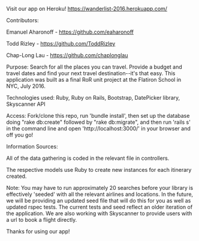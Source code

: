 Visit our app on Heroku! https://wanderlist-2016.herokuapp.com/

Contributors:

Emanuel Aharonoff - https://github.com/eaharonoff

Todd Rizley - https://github.com/ToddRizley

Chap-Long Lau - https://github.com/chaplonglau

Purpose: Search for all the places you can travel. Provide a budget and travel dates and find your next travel destination--it's that easy. This application was built as a final RoR unit project at the Flatiron School in NYC, July 2016.

Technologies used: Ruby, Ruby on Rails, Bootstrap, DatePicker library, Skyscanner API

Access: Fork/clone this repo, run 'bundle install', then set up the database doing "rake db:create" followed by "rake db:migrate",  and then run 'rails s' in the command line and open 'http://localhost:3000/' in your browser and off you go!


Information Sources:

All of the data gathering is coded in the relevant file in controllers.

The respective models use Ruby to create new instances for each itinerary created.

Note: You may have to run approximately 20 searches before your library is effectively 'seeded' with all the relevant airlines and locations. In the future, we will be providing an updated seed file that will do this for you as well as updated rspec tests. The current tests and seed reflect an older iteration of the application. We are also working with Skyscanner to provide users with a url to book a flight directly.

Thanks for using our app!
